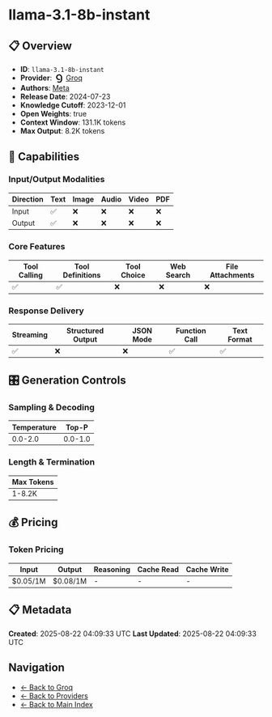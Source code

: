 # llama-3.1-8b-instant

## 📋 Overview

- **ID**: `llama-3.1-8b-instant`
- **Provider**: <img src="../logo.svg" alt="" width="20" height="20" style="vertical-align: middle"> [Groq](../README.md)
- **Authors**: [Meta](../../../authors/meta/README.md)
- **Release Date**: 2024-07-23
- **Knowledge Cutoff**: 2023-12-01
- **Open Weights**: true
- **Context Window**: 131.1K tokens
- **Max Output**: 8.2K tokens

## 🎯 Capabilities

### Input/Output Modalities

| Direction | Text | Image | Audio | Video | PDF |
|-----------|------|-------|-------|-------|-----|
| Input     | ✅   | ❌   | ❌   | ❌   | ❌   |
| Output    | ✅   | ❌   | ❌   | ❌   | ❌   |

### Core Features

| Tool Calling | Tool Definitions | Tool Choice | Web Search | File Attachments |
|--------------|------------------|-------------|------------|------------------|
| ✅           | ✅               | ❌          | ❌         | ❌               |

### Response Delivery

| Streaming | Structured Output | JSON Mode | Function Call | Text Format |
|-----------|-------------------|-----------|---------------|--------------|
| ✅        | ❌                | ❌        | ✅            | ✅           |

## 🎛️ Generation Controls

### Sampling & Decoding

| Temperature | Top-P |
|---|---|
| 0.0-2.0 | 0.0-1.0 |

### Length & Termination

| Max Tokens |
|---|
| 1-8.2K |

## 💰 Pricing

### Token Pricing

| Input | Output | Reasoning | Cache Read | Cache Write |
|-------|--------|-----------|------------|-------------|
| $0.05/1M | $0.08/1M | - | - | - |

## 📋 Metadata

**Created**: 2025-08-22 04:09:33 UTC
**Last Updated**: 2025-08-22 04:09:33 UTC

## Navigation

- [← Back to Groq](../README.md)
- [← Back to Providers](../../README.md)
- [← Back to Main Index](../../../README.md)
